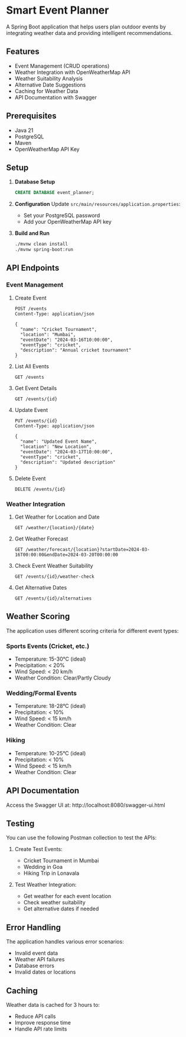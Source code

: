 # Smart Event Planner

A Spring Boot application that helps users plan outdoor events by integrating weather data and providing intelligent recommendations.

## Features

- Event Management (CRUD operations)
- Weather Integration with OpenWeatherMap API
- Weather Suitability Analysis
- Alternative Date Suggestions
- Caching for Weather Data
- API Documentation with Swagger

## Prerequisites

- Java 21
- PostgreSQL
- Maven
- OpenWeatherMap API Key

## Setup

1. **Database Setup**
   ```sql
   CREATE DATABASE event_planner;
   ```

2. **Configuration**
   Update `src/main/resources/application.properties`:
   - Set your PostgreSQL password
   - Add your OpenWeatherMap API key

3. **Build and Run**
   ```bash
   ./mvnw clean install
   ./mvnw spring-boot:run
   ```

## API Endpoints

### Event Management

1. Create Event
   ```http
   POST /events
   Content-Type: application/json

   {
     "name": "Cricket Tournament",
     "location": "Mumbai",
     "eventDate": "2024-03-16T10:00:00",
     "eventType": "cricket",
     "description": "Annual cricket tournament"
   }
   ```

2. List All Events
   ```http
   GET /events
   ```

3. Get Event Details
   ```http
   GET /events/{id}
   ```

4. Update Event
   ```http
   PUT /events/{id}
   Content-Type: application/json

   {
     "name": "Updated Event Name",
     "location": "New Location",
     "eventDate": "2024-03-17T10:00:00",
     "eventType": "cricket",
     "description": "Updated description"
   }
   ```

5. Delete Event
   ```http
   DELETE /events/{id}
   ```

### Weather Integration

1. Get Weather for Location and Date
   ```http
   GET /weather/{location}/{date}
   ```

2. Get Weather Forecast
   ```http
   GET /weather/forecast/{location}?startDate=2024-03-16T00:00:00&endDate=2024-03-20T00:00:00
   ```

3. Check Event Weather Suitability
   ```http
   GET /events/{id}/weather-check
   ```

4. Get Alternative Dates
   ```http
   GET /events/{id}/alternatives
   ```

## Weather Scoring

The application uses different scoring criteria for different event types:

### Sports Events (Cricket, etc.)
- Temperature: 15-30°C (ideal)
- Precipitation: < 20%
- Wind Speed: < 20 km/h
- Weather Condition: Clear/Partly Cloudy

### Wedding/Formal Events
- Temperature: 18-28°C (ideal)
- Precipitation: < 10%
- Wind Speed: < 15 km/h
- Weather Condition: Clear

### Hiking
- Temperature: 10-25°C (ideal)
- Precipitation: < 10%
- Wind Speed: < 15 km/h
- Weather Condition: Clear

## API Documentation

Access the Swagger UI at: http://localhost:8080/swagger-ui.html

## Testing

You can use the following Postman collection to test the APIs:

1. Create Test Events:
   - Cricket Tournament in Mumbai
   - Wedding in Goa
   - Hiking Trip in Lonavala

2. Test Weather Integration:
   - Get weather for each event location
   - Check weather suitability
   - Get alternative dates if needed

## Error Handling

The application handles various error scenarios:
- Invalid event data
- Weather API failures
- Database errors
- Invalid dates or locations

## Caching

Weather data is cached for 3 hours to:
- Reduce API calls
- Improve response time
- Handle API rate limits 